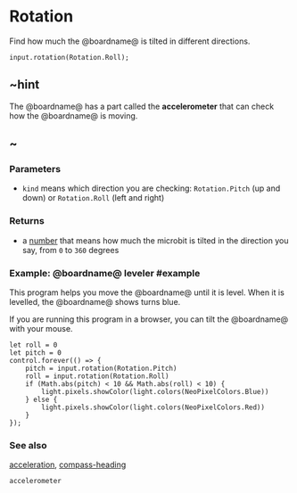 # Rotation

Find how much the @boardname@ is tilted in different directions.

```sig
input.rotation(Rotation.Roll);
```

## ~hint

The @boardname@ has a part called the **accelerometer** that can
check how the @boardname@ is moving.

## ~

### Parameters

* ``kind`` means which direction you are checking: `Rotation.Pitch` (up and down) or `Rotation.Roll` (left and right)

### Returns

* a [number](/types/number) that means how much the microbit is tilted in the direction you say, from `0` to `360` degrees

### Example: @boardname@ leveler #example

This program helps you move the @boardname@ until it is level. When
it is levelled, the @boardname@ shows turns blue.

If you are running this program in a browser, you can tilt the
@boardname@ with your mouse.


```blocks
let roll = 0
let pitch = 0
control.forever(() => {
    pitch = input.rotation(Rotation.Pitch)
    roll = input.rotation(Rotation.Roll)
    if (Math.abs(pitch) < 10 && Math.abs(roll) < 10) {
        light.pixels.showColor(light.colors(NeoPixelColors.Blue))
    } else {
        light.pixels.showColor(light.colors(NeoPixelColors.Red))
    }
});
```

### See also

[acceleration](/reference/input/acceleration), [compass-heading](/reference/input/compass-heading)

```package
accelerometer
```